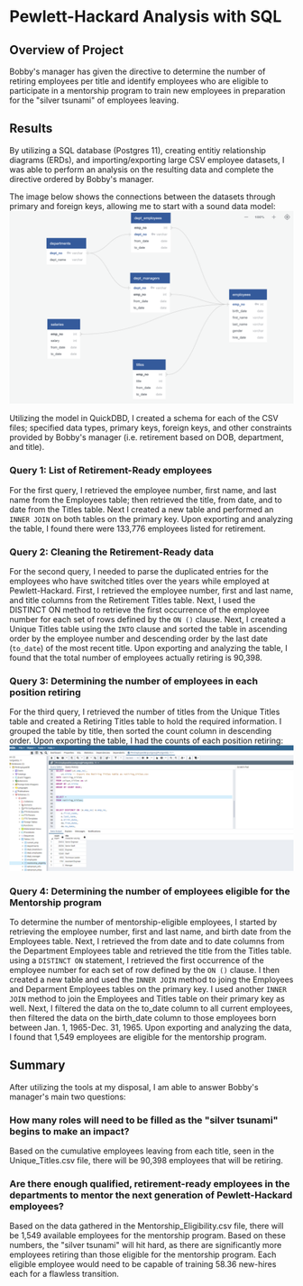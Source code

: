 # Pewlett-Hackard Analysis with SQL

## Overview of Project
Bobby's manager has given the directive to determine the number of retiring employees per title and identify employees who are eligible to participate in a mentorship program to train new employees in preparation for the "silver tsunami" of employees leaving.

## Results
By utilizing a SQL database (Postgres 11), creating entitiy relationship diagrams (ERDs), and importing/exporting large CSV employee datasets, I was able to perform an analysis on the resulting data and complete the directive ordered by Bobby's manager.

The image below shows the connections between the datasets through primary and foreign keys, allowing me to start with a sound data model:
![image_name](./Resources/ERD_Diagram.png)

Utilizing the model in QuickDBD, I created a schema for each of the CSV files; specified data types, primary keys, foreign keys, and other constraints provided by Bobby's manager (i.e. retirement based on DOB, department, and title).

### Query 1: List of Retirement-Ready employees
For the first query, I retrieved the employee number, first name, and last name from the Employees table; then retrieved the title, from date, and to date from the Titles table.  Next I created a new table and performed an `INNER JOIN` on both tables on the primary key.  Upon exporting and analyzing the table, I found there were 133,776 employees listed for retirement.

### Query 2: Cleaning the Retirement-Ready data
For the second query, I needed to parse the duplicated entries for the employees who have switched titles over the years while employed at Pewlett-Hackard.  First, I retrieved the employee number, first and last name, and title columns from the Retirement Titles table.  Next, I used the DISTINCT ON method to retrieve the first occurrence of the employee number for each set of rows defined by the `ON ()` clause.  Next, I created a Unique Titles table using the `INTO` clause and sorted the table in ascending order by the employee number and descending order by the last date (`to_date`) of the most recent title. Upon exporting and analyzing the table, I found that the total number of employees actually retiring is 90,398.

### Query 3: Determining the number of employees in each position retiring
For the third query, I retrieved the number of titles from the Unique Titles table and created a Retiring Titles table to hold the required information.  I grouped the table by title, then sorted the count column in descending order.  Upon exporting the table, I had the counts of each position retiring:
![image_name](./Resources/Retiring_Titles.png)

### Query 4: Determining the number of employees eligible for the Mentorship program
To determine the number of mentorship-eligible employees, I started by retrieving the employee number, first and last name, and birth date from the Employees table. Next, I retrieved the from date and to date columns from the Department Employees table and retrieved the title from the Titles table.  using a `DISTINCT ON` statement, I retrieved the first occurrence of the employee number for each set of row defined by the `ON ()` clause.  I then created a new table and used the `INNER JOIN` method to joing the Employees and Deparment Employees tables on the primary key.  I used another `INNER JOIN` method to join the Employees and Titles table on their primary key as well.  Next, I filtered the data on the to_date column to all current employees, then filtered the data on the birth_date column to those employees born between Jan. 1, 1965-Dec. 31, 1965.  Upon exporting and analyzing the data, I found that 1,549 employees are eligible for the mentorship program.

## Summary
After utilizing the tools at my disposal, I am able to answer Bobby's manager's main two questions:

### How many roles will need to be filled as the "silver tsunami" begins to make an impact?
Based on the cumulative employees leaving from each title, seen in the Unique_Titles.csv file, there will be 90,398 employees that will be retiring.

### Are there enough qualified, retirement-ready employees in the departments to mentor the next generation of Pewlett-Hackard employees?
Based on the data gathered in the Mentorship_Eligibility.csv file, there will be 1,549 available employees for the mentorship program.  Based on these numbers, the "silver tsunami" will hit hard, as there are significantly more employees retiring than those eligible for the mentorship program.  Each eligible employee would need to be capable of training 58.36 new-hires each for a flawless transition.
